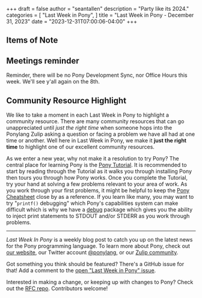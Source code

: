 +++
draft = false
author = "seantallen"
description = "Party like its 2024."
categories = [
    "Last Week in Pony",
]
title = "Last Week in Pony - December 31, 2023"
date = "2023-12-31T07:00:06-04:00"
+++

## Items of Note

## Meetings reminder

Reminder, there will be no Pony Development Sync, nor Office Hours this week. We'll see y'all again on the 8th.

## Community Resource Highlight

We like to take a moment in each Last Week in Pony to highlight a community resource. There are many community resources that can go unappreciated until _just the right time_ when someone hops into the Ponylang Zulip asking a question or facing a problem we have all had at one time or another. Well here in Last Week in Pony, we make it **just the right time** to highlight one of our excellent community resources.

As we enter a new year, why not make it a resolution to try Pony? The central place for learning Pony is the [Pony Tutorial](https://tutorial.ponylang.io/). It is recommended to start by reading through the Tutorial as it walks you through installing Pony then tours you through how Pony works. Once you complete the Tutorial, try your hand at solving a few problems relevant to your area of work. As you work through your first problems, it might be helpful to keep the [Pony Cheatsheet](https://www.ponylang.io/media/cheatsheet/pony-cheat-sheet.pdf) close by as a reference. If you learn like many, you may want to try "`printf()` debugging" which Pony's capabilities system can make difficult which is why we have a [debug](https://stdlib.ponylang.io/debug--index/) package which gives you the ability to inject print statements to STDOUT and/or STDERR as you work through problems.

---

_Last Week In Pony_ is a weekly blog post to catch you up on the latest news for the Pony programming language. To learn more about Pony, check out [our website](https://ponylang.io), our Twitter account [@ponylang](https://twitter.com/ponylang), or our [Zulip community](https://ponylang.zulipchat.com).

Got something you think should be featured? There's a GitHub issue for that! Add a comment to the [open "Last Week in Pony" issue](https://github.com/ponylang/ponylang.github.io/issues?q=is%3Aissue+is%3Aopen+label%3Alast-week-in-pony).

Interested in making a change, or keeping up with changes to Pony? Check out the [RFC repo](https://github.com/ponylang/rfcs). Contributors welcome!
